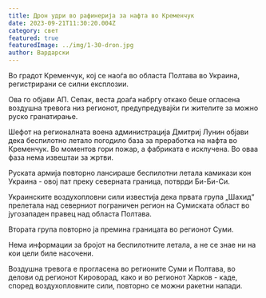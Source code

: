 ```yaml
---
title: Дрон удри во рафинерија за нафта во Кременчук
date: 2023-09-21T11:30:20.004Z
category: свет
featured: true
featuredImage: ../img/1-30-dron.jpg
author: Вардарски
---
```

Во градот Кременчук, кој се наоѓа во областа Полтава во Украина, регистрирани се силни експлозии.

Ова го објави АП. Сепак, веста доаѓа набргу откако беше огласена воздушна тревога низ регионот, предупредувајќи ги жителите за можно руско гранатирање.

Шефот на регионалната воена администрација Дмитриј Лунин објави дека беспилотно летало погодило база за преработка на нафта во Кременчук. Во моментов гори пожар, а фабриката е исклучена. Во оваа фаза нема извештаи за жртви.

Руската армија повторно лансираше беспилотни летала камикази кон Украина - овој пат преку северната граница, потврди Би-Би-Си.

Украинските воздухопловни сили известија дека првата група „Шахид“ прелетала над северниот пограничен регион на Сумиската област во југозападен правец над областа Полтава.

Втората група повторно ја премина границата во регионот Суми.

Нема информации за бројот на беспилотните летала, а не се знае ни на кои цели биле насочени.

Воздушна тревога е прогласена во регионите Суми и Полтава, во делови од регионот Кироворад, како и во регионот Харков - каде, според воздухопловните сили, повторно се можни ракетни напади.